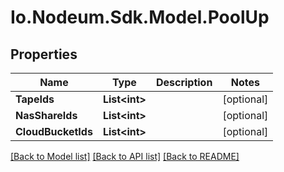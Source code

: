 # Io.Nodeum.Sdk.Model.PoolUp
## Properties

Name | Type | Description | Notes
------------ | ------------- | ------------- | -------------
**TapeIds** | **List&lt;int&gt;** |  | [optional] 
**NasShareIds** | **List&lt;int&gt;** |  | [optional] 
**CloudBucketIds** | **List&lt;int&gt;** |  | [optional] 

[[Back to Model list]](../README.md#documentation-for-models) [[Back to API list]](../README.md#documentation-for-api-endpoints) [[Back to README]](../README.md)


